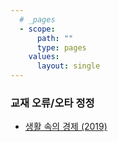 ```yaml
---
  # _pages
  - scope:
      path: ""
      type: pages
    values:
      layout: single
---
```


### 교재 오류/오타 정정

- [생활 속의 경제 (2019)](/posts/errata/ie-2019-textbook/)
